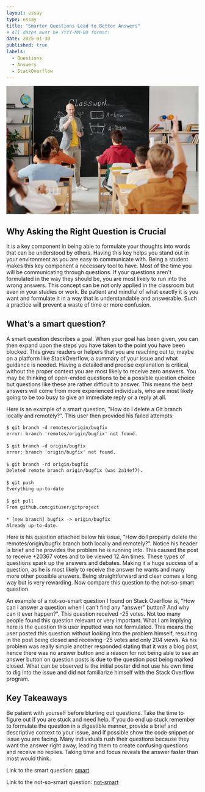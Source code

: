 ```yaml
---
layout: essay
type: essay
title: "Smarter Questions Lead to Better Answers"
# All dates must be YYYY-MM-DD format!
date: 2025-01-30
published: true
labels:
  - Questions
  - Answers
  - StackOverflow
---
```


<img class="img-fluid" src="../img/smartQuestion.jpeg">

## Why Asking the Right Question is Crucial

It is a key component in being able to formulate your thoughts into words that can be understood by others. Having this key helps you stand out in your environment as you are easy to communicate with. Being a student makes this key component a necessary tool to have. Most of the time you will be communicating through questions. If your questions aren't formulated in the way they should be, you are most likely to run into the wrong answers. This concept can be not only applied in the classroom but even in your studies or work. Be patient and mindful of what exactly it is you want and formulate it in a way that is understandable and answerable. Such a practice will prevent a waste of time or more confusion.

## What’s a smart question?

A smart question describes a goal. When your goal has been given, you can then expand upon the steps you have taken to the point you have been blocked. This gives readers or helpers that you are reaching out to, maybe on a platform like StackOverflow, a summary of your issue and what guidance is needed. Having a detailed and precise explanation is critical, without the proper context you are most likely to receive zero answers. You may be thinking of open-ended questions to be a possible question choice but questions like these are rather difficult to answer. This means the best answers will come from more experienced individuals, who are most likely going to be too busy to give an immediate reply or a reply at all.

Here is an example of a smart question, "How do I delete a Git branch locally and remotely?". This user then provided his failed attempts:

```
$ git branch -d remotes/origin/bugfix
error: branch 'remotes/origin/bugfix' not found.

$ git branch -d origin/bugfix
error: branch 'origin/bugfix' not found.

$ git branch -rd origin/bugfix
Deleted remote branch origin/bugfix (was 2a14ef7).

$ git push
Everything up-to-date

$ git pull
From github.com:gituser/gitproject

* [new branch] bugfix -> origin/bugfix
Already up-to-date.
```
Here is his question attached below his issue, "How do I properly delete the remotes/origin/bugfix branch both locally and remotely?". Notice his header is brief and he provides the problem he is running into. This caused the post to receive +20367 votes and to be viewed 12.4m times. These types of questions spark up the answers and debates. Making it a huge success of a question, as he is most likely to receive the answer he wants and many more other possible answers. Being straightforward and clear comes a long way but is very rewarding. Now compare this question to the not-so-smart question.

An example of a not-so-smart question I found on Stack Overflow is, "How can I answer a question when I can't find any "answer" button? And why can it ever happen?". This question received -25 votes. Not too many people found this question relevant or very important. What I am implying here is the question this user inputted was not formulated. This means the user posted this question without looking into the problem himself, resulting in the post being closed and receiving -25 votes and only 204 views. As his problem was really simple another responded stating that it was a blog post, hence there was no answer button and a reason for not being able to see an answer button on question posts is due to the question post being marked closed. What can be observed is the initial poster did not use his own time to dig into the issue and did not familiarize himself with the Stack Overflow program.

## Key Takeaways

Be patient with yourself before blurting out questions. Take the time to figure out if you are stuck and need help. If you do end up stuck remember to formulate the question in a digestible manner, provide a brief and descriptive context to your issue, and if possible show the code snippet or issue you are facing. Many individuals rush their questions because they want the answer right away, leading them to create confusing questions and receive no replies. Taking time and focus reveals the answer faster than most would think.

Link to the smart question: [smart](https://stackoverflow.com/questions/2003505/how-do-i-delete-a-git-branch-locally-and-remotely/2003515#2003515)

Link to the not-so-smart question: [not-smart](https://meta.stackoverflow.com/questions/429888/how-can-i-answer-a-question-when-i-cant-find-any-answer-button-and-why-can-i)
